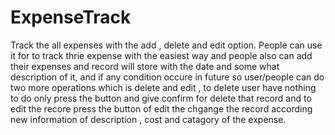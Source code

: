 # ExpenseTrack
Track the all expenses with the add , delete and edit option.
People can use it for to track thrie expense with the easiest way and people also can add their expenses and record will store with the date and some what description of it, and if any condition occure in future so user/people can do two more operations which is delete and edit , to delete user have nothing to do only press the button and give confirm for delete that record and to edit the recore press the button of edit the chgange the record according new information of description , cost and catagory of the expense. 
